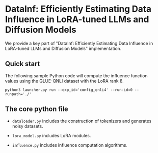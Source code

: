 # DataInf: Efficiently Estimating Data Influence in LoRA-tuned LLMs and Diffusion Models

We provide a key part of "DataInf: Efficiently Estimating Data Influence in LoRA-tuned LLMs and Diffusion Models" implementation.  

## Quick start

The following sample Python code will compute the influence function values using the GLUE-QNLI dataset with the LoRA rank 8.

```
python3 launcher.py run --exp_id='config_qnli4' --run-id=0 --runpath='./'
```

<!-- Also, we provide two jupyter notebooks at `notebokes` (will be available in October). -->

## The core python file 

- `dataloader.py` includes the construction of tokenizers and generates noisy datasets.

- `lora_model.py` includes LoRA modules.

- `influence.py` includes influence computation algorithms.



